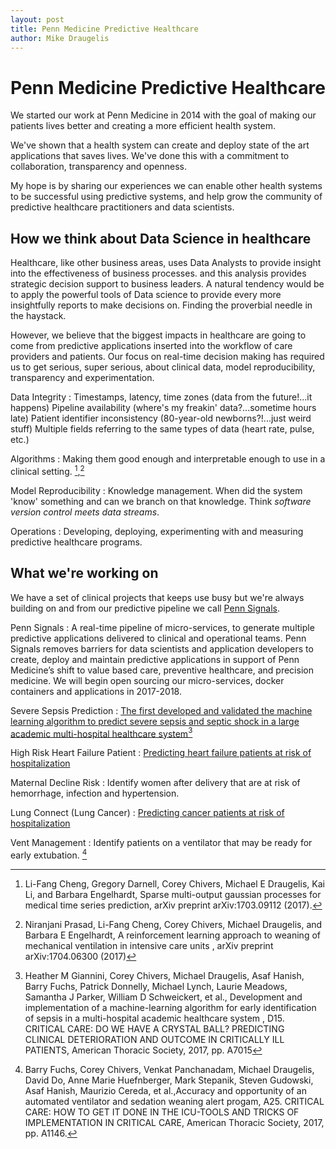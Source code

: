 ```yaml
---
layout: post
title: Penn Medicine Predictive Healthcare
author: Mike Draugelis
---
```


Penn Medicine Predictive Healthcare
=================
We started our work at Penn Medicine in 2014 with the goal of making our patients lives better and creating a more efficient health system.   

We've shown that a health system can create and deploy state of the art applications that saves lives.  We've done this with a commitment to collaboration, transparency and openness.

My hope is by sharing our experiences we can enable other health systems to be successful using predictive systems, and help grow the community of predictive healthcare practitioners and data scientists.
 
## How we think about Data Science in healthcare
Healthcare, like other business areas, uses Data Analysts to provide insight into the effectiveness of business processes. and this analysis provides strategic decision support to business leaders.  A natural tendency would be to apply the powerful tools of Data science to provide every more insightfully reports to make decisions on.  Finding the proverbial needle in the haystack.

However, we believe that the biggest impacts in healthcare are going to come from predictive applications inserted into the workflow of care providers and patients.  Our focus on real-time decision making has required us to get serious, super serious, about clinical data, model reproducibility, transparency and experimentation.

Data Integrity
: Timestamps, latency, time zones (data from the future!...it happens)
Pipeline availability (where's my freakin' data?...sometime hours late)
Patient identifier inconsistency (80-year-old newborns?!...just weird stuff)
Multiple fields referring to the same types of data (heart rate, pulse, etc.)

Algorithms
: Making them good enough and interpretable enough to use in a clinical setting. [^footnote1],[^footnote4]

Model Reproducibility
: Knowledge management.  When did the system 'know' something and can we branch on that knowledge.  Think _software version control meets data streams_.

Operations
:  Developing, deploying, experimenting with and measuring predictive healthcare programs. 

## What we're working on
We have a set of clinical projects that keeps use busy but we're always building on and from our predictive pipeline we call [Penn Signals](https://www.pennmedicine.org/news/news-releases/2016/may/penn-medicine-information-serv). 

Penn Signals
: A real-time pipeline of micro-services, to generate multiple predictive applications delivered to clinical and operational teams. Penn Signals removes barriers for data scientists and application developers to create, deploy and maintain predictive applications in support of Penn Medicine’s shift to value based care, preventive healthcare, and precision medicine.  We will begin open sourcing our micro-services, docker containers and applications in 2017-2018.

Severe Sepsis Prediction
: [The first developed and validated the machine learning algorithm to predict severe sepsis and septic shock in a large academic multi-hospital healthcare system](https://www.healthdatamanagement.com/news/penn-leverages-machine-learning-to-identify-severe-sepsis-early)[^footnote3]

High Risk Heart Failure Patient
: [Predicting heart failure patients at risk of hospitalization](https://www.pennmedicine.org/news/news-blog/2017/february/the-little-algorithm-that-could)

Maternal Decline Risk
: Identify women after delivery that are at risk of hemorrhage, infection and hypertension.  

Lung Connect (Lung Cancer)
: [Predicting cancer patients at risk of hospitalization](https://www.pennmedicine.org/news/news-blog/2017/january/can-big-data-help-cancer-patients-avoid-er-visits)

Vent Management
: Identify patients on a ventilator that may be ready for early extubation.  [^footnote2]

[^footnote1]:  Li-Fang Cheng, Gregory Darnell, Corey Chivers, Michael E Draugelis, Kai Li, and Barbara Engelhardt, Sparse multi-output gaussian processes for medical time series prediction, arXiv preprint arXiv:1703.09112 (2017).

[^footnote2]: Barry Fuchs, Corey Chivers, Venkat Panchanadam, Michael Draugelis, David Do, Anne Marie Huefnberger, Mark Stepanik, Steven Gudowski, Asaf Hanish, Maurizio Cereda, et al.,Accuracy and opportunity of an automated ventilator and sedation weaning alert progam, A25. CRITICAL CARE: HOW TO GET IT DONE IN THE ICU-TOOLS AND TRICKS OF IMPLEMENTATION IN CRITICAL CARE, American Thoracic Society, 2017, pp. A1146.

[^footnote3]: Heather M Giannini, Corey Chivers, Michael Draugelis, Asaf Hanish, Barry Fuchs, Patrick Donnelly, Michael Lynch, Laurie Meadows, Samantha J Parker, William D Schweickert, et al., Development and implementation of a machine-learning algorithm for early identification of sepsis in a multi-hospital academic healthcare system , D15. CRITICAL CARE: DO WE HAVE A CRYSTAL BALL? PREDICTING CLINICAL DETERIORATION AND OUTCOME IN CRITICALLY ILL PATIENTS, American Thoracic Society, 2017, pp. A7015

[^footnote4]: Niranjani Prasad, Li-Fang Cheng, Corey Chivers, Michael Draugelis, and Barbara E Engelhardt, A reinforcement learning approach to weaning of mechanical ventilation in intensive care units , arXiv preprint arXiv:1704.06300 (2017)
